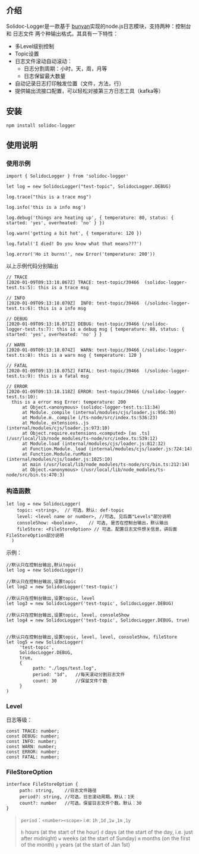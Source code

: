 ## 介绍

Solidoc-Logger是一款基于 [bunyan](https://github.com/trentm/node-bunyan)实现的node.js日志模块，支持两种：控制台 和 日志文件 两个种输出格式。其具有一下特性：

* 多Level级别控制
* Topic设置
* 日志文件滚动自动滚动：
    * 日志分割周期：小时，天，周，月等
    * 日志保留最大数量
* 自动记录日志打印触发位置（文件，方法，行）
* 提供输出流接口配置，可以轻松对接第三方日志工具（kafka等）



## 安装

```
npm install solidoc-logger
```

## 使用说明

### 使用示例


```
import { SolidocLogger } from 'solidoc-logger'

let log = new SolidocLogger("test-topic", SolidocLogger.DEBUG)

log.trace("this is a trace msg")

log.info('this is a info msg')

log.debug('things are heating up', { temperature: 80, status: { started: 'yes', overheated: 'no' } })

log.warn('getting a bit hot', { temperature: 120 })

log.fatal('I died! Do you know what that means???')

log.error('Ho it burns!', new Error('temperature: 200'))

```

以上示例代码分别输出

```
// TRACE 
[2020-01-09T09:13:18.067Z] TRACE: test-topic/39466  (solidoc-logger-test.ts:5): this is a trace msg

// INFO 
[2020-01-09T09:13:18.070Z]  INFO: test-topic/39466  (/solidoc-logger-test.ts:6): this is a info msg

// DEBUG 
[2020-01-09T09:13:18.071Z] DEBUG: test-topic/39466 (/solidoc-
logger-test.ts:7): this is a debug msg { temperature: 80, status: { started: 'yes', overheated: 'no' } }

// WARN
[2020-01-09T09:13:18.074Z]  WARN: test-topic/39466 (/solidoc-logger-test.ts:8): this is a warn msg { temperature: 120 }

// FATAL
[2020-01-09T09:13:18.075Z] FATAL: test-topic/39466  (/solidoc-logger-test.ts:9): this is a fatal msg

// ERROR
[2020-01-09T09:13:18.118Z] ERROR: test-topic/39466 (/solidoc-logger-test.ts:10):
  this is a error msg Error: temperature: 200
      at Object.<anonymous> (solidoc-logger-test.ts:11:34)
      at Module._compile (internal/modules/cjs/loader.js:956:30)
      at Module.m._compile (/ts-node/src/index.ts:536:23)
      at Module._extensions..js (internal/modules/cjs/loader.js:973:10)
      at Object.require.extensions.<computed> [as .ts] (/usr/local/lib/node_modules/ts-node/src/index.ts:539:12)
      at Module.load (internal/modules/cjs/loader.js:812:32)
      at Function.Module._load (internal/modules/cjs/loader.js:724:14)
      at Function.Module.runMain (internal/modules/cjs/loader.js:1025:10)
      at main (/usr/local/lib/node_modules/ts-node/src/bin.ts:212:14)
      at Object.<anonymous> (/usr/local/lib/node_modules/ts-node/src/bin.ts:470:3)

```


### 构造函数

```
let log = new SolidocLogger(
    topic: <string>,  // 可选，默认: def-topic
    level: <level name or number>, //可选, 见后面"Levels"部分说明
    consoleShow: <boolean>,    // 可选, 是否在控制台输出，默认输出
    fileStore: <FileStoreOption> // 可选，配置日志文件想关信息，讲后面FileStoreOption部分说明 
  )

```

示例：

```
//默认只在控制台输出,默认topic
let log = new SolidocLogger()

//默认只在控制台输出,设置topic
let log2 = new SolidocLogger('test-topic')

//默认只在控制台输出,设置topic, level
let log3 = new SolidocLogger('test-topic', SolidocLogger.DEBUG)

//默认只在控制台输出,设置topic, level, consoleShow
let log4 = new SolidocLogger('test-topic', SolidocLogger.DEBUG, true)


//默认只在控制台输出,设置topic, level, level, consoleShow, fileStore
let log5 = new SolidocLogger(
     'test-topic',
     SolidocLogger.DEBUG,
     true,
     {
          path: "./logs/test.log",
          period: "1d",   //每天滚动分割日志文件
          count: 30       //保留文件个数
     }
)

```


### Level

日志等级：

```
const TRACE: number;
const DEBUG: number;
const INFO: number;
const WARN: number;
const ERROR: number;
const FATAL: number;
```
    
### FileStoreOption

```
interface FileStoreOption {
     path: string,    //日志文件路径
     period?: string, //可选，日志滚动周期。默认：1天
     count?: number   //可选，保留日志文件个数。默认：30
}

```

>  `period`：`<number><scope>`  i.e:  `1h` ,`1d` ,`1w` ,`1m` ,`1y` 
> 
> `h`   hours (at the start of the hour)
> `d`   days (at the start of the day, i.e. just after midnight)
> `w`   weeks (at the start of Sunday)
> `m`   months (on the first of the month)
> `y`   years (at the start of Jan 1st)
              
              
         